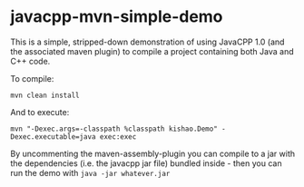 javacpp-mvn-simple-demo
=======================

This is a simple, stripped-down demonstration of using JavaCPP 1.0 (and the associated maven plugin) to compile a project containing both Java and C++ code.

To compile: 

```
mvn clean install
```

And to execute:

```
mvn "-Dexec.args=-classpath %classpath kishao.Demo" -Dexec.executable=java exec:exec
```

By uncommenting the maven-assembly-plugin you can compile to a jar with the dependencies (i.e. the javacpp jar file) bundled inside - then you can run the demo with ```java -jar whatever.jar```
